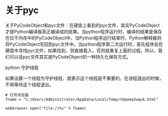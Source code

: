 # 关于pyc



关于PyCodeObject和pyc文件：在硬盘上看到的pyc文件，其实PyCodeObject才是Python编译器真正编译成的结果。当python程序运行时，编译的结果是保存在位于内存中的PyCodeObject中，当Python程序运行结束时，Python解释器则将PyCodeObject写回到pyc文件中。当python程序第二次运行时，首先程序会在硬盘中寻找pyc文件，如果找到，则直接载入，否则就重复上面的过程。所以，我们可以说pyc文件其实是PyCodeObject的一种持久化保存方式。



python 守护线程

如果设置一个线程为守护线程，就表示这个线程是不重要的，在进程退出的时候，不用等待这个线程退出。







```
# 打开浏览器
fname = "C:/Users/Administrator/AppData/Local/Temp/tmpema2wquk.html"

webbrowser.open("file://%s" % fname)
```

